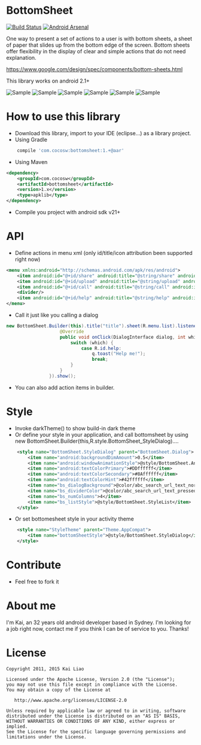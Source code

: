 BottomSheet
=======
[![Build Status](https://travis-ci.org/soarcn/BottomSheet.svg)](https://travis-ci.org/soarcn/BottomSheet) [![Android Arsenal](https://img.shields.io/badge/Android%20Arsenal-BottomSheet-brightgreen.svg?style=flat)](https://android-arsenal.com/details/1/1044)

One way to present a set of actions to a user is with bottom sheets, a sheet of paper that slides up from the bottom edge of the screen. Bottom sheets offer flexibility in the display of clear and simple actions that do not need explanation.

https://www.google.com/design/spec/components/bottom-sheets.html

This library works on android 2.1+

![Sample](https://github.com/soarcn/BottomSheet/blob/master/art/image.png?raw=true)
![Sample](https://github.com/soarcn/BottomSheet/blob/master/art/image1.png?raw=true)
![Sample](https://github.com/soarcn/BottomSheet/blob/master/art/image2.png?raw=true)
![Sample](https://github.com/soarcn/BottomSheet/blob/master/art/image3.png?raw=true)
![Sample](https://github.com/soarcn/BottomSheet/blob/master/art/image4.png?raw=true)
![Sample](https://github.com/soarcn/BottomSheet/blob/master/art/image5.png?raw=true)

How to use this library
=======

- Download this library, import to your IDE (eclipse...) as a library project.
- Using Gradle

```groovy
    compile 'com.cocosw:bottomsheet:1.+@aar'
```
- Using Maven

```xml
<dependency>
    <groupId>com.cocosw</groupId>
    <artifactId>bottomsheet</artifactId>
    <version>1.x</version>
    <type>apklib</type>
</dependency>
```

- Compile you project with android sdk v21+

API
=======

- Define actions in menu xml (only id/title/icon attribution been supported right now)

```xml
<menu xmlns:android="http://schemas.android.com/apk/res/android">
    <item android:id="@+id/share" android:title="@string/share" android:icon="@drawable/perm_group_messages"/>
    <item android:id="@+id/upload" android:title="@string/upload" android:icon="@drawable/perm_group_system_clock"/>
    <item android:id="@+id/call" android:title="@string/call" android:icon="@drawable/perm_group_phone_calls"/>
    <divider/>
    <item android:id="@+id/help" android:title="@string/help" android:icon="@drawable/perm_group_system_tools"/>
</menu>

```

- Call it just like you calling a dialog

```java
new BottomSheet.Builder(this).title("title").sheet(R.menu.list).listener(new DialogInterface.OnClickListener() {
                    @Override
                    public void onClick(DialogInterface dialog, int which) {
                        switch (which) {
                            case R.id.help:
                                q.toast("Help me!");
                                break;
                        }
                    }
                }).show();

```
- You can also add action items in builder.


Style
========

- Invoke darkTheme() to show build-in dark theme
- Or define your style in your application, and call bottomsheet by using new BottomSheet.Builder(this,R.style.BottomSheet_StyleDialog)....

```xml
    <style name="BottomSheet.StyleDialog" parent="BottomSheet.Dialog">
        <item name="android:backgroundDimAmount">0.5</item>
        <item name="android:windowAnimationStyle">@style/BottomSheet.Animation</item>
        <item name="android:textColorPrimary">#DDffffff</item>
        <item name="android:textColorSecondary">#8Affffff</item>
        <item name="android:textColorHint">#42ffffff</item>
        <item name="bs_dialogBackground">@color/abc_search_url_text_normal</item>
        <item name="bs_dividerColor">@color/abc_search_url_text_pressed</item>
        <item name="bs_numColumns">4</item>
        <item name="bs_listStyle">@style/BottomSheet.StyleList</item>
    </style>
```
- Or set bottomesheet style in your activity theme

```xml
    <style name="StyleTheme" parent="Theme.AppCompat">
        <item name="bottomSheetStyle">@style/BottomSheet.StyleDialog</item>
    </style>
```

Contribute
=======

- Feel free to fork it

About me
=======

I'm Kai, an 32 years old android developer based in Sydney. I'm looking for a job right now, contact me if you think I can be of service to you. Thanks!


License
=======

    Copyright 2011, 2015 Kai Liao

    Licensed under the Apache License, Version 2.0 (the "License");
    you may not use this file except in compliance with the License.
    You may obtain a copy of the License at

       http://www.apache.org/licenses/LICENSE-2.0

    Unless required by applicable law or agreed to in writing, software
    distributed under the License is distributed on an "AS IS" BASIS,
    WITHOUT WARRANTIES OR CONDITIONS OF ANY KIND, either express or implied.
    See the License for the specific language governing permissions and
    limitations under the License.
